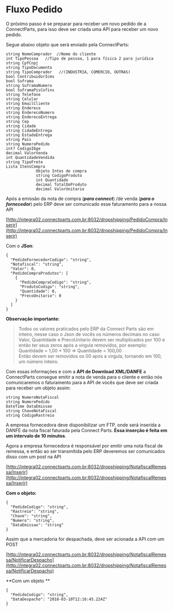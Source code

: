 # Fluxo Pedido

O próximo passo é se preparar para receber um novo pedido de a ConnectParts, para isso deve ser criada uma API para receber um novo pedido.

Segue abaixo objeto que será enviado pela ConnectParts:

```
string NomeComprador  //Nome do cliente
int TipoPessoa   //Tipo de pessoa, 1 para física 2 para jurídica
string CpfCnpj  
string TipoDocumento
string TipoComprador   //(INDUSTRIA, COMERCIO, OUTRAS)
bool ContribuidorIcms 
bool Suframa 
string SuframaNumero 
bool SuframaPisCofins 
string Telefone 
string Celular 
string EmailCliente 
string Endereco 
string EnderecoNumero 
string EnderecoEntrega 
string Cep 
string Cidade 
string CidadeEntrega 
string EstadoEntrega 
string Pais 
string NumeroPedido 
int? CodigoIbge 
decimal ValorVenda 
int QuantidadeVendida 
string TipoFrete 
Lista ItensCompra 
             Objeto Intes de compra
             string CodigoProduto 
             int Quantidade     
             decimal TotalDoProduto 
             decimal ValorUnitario
```

Após a emissão da nota de compra \(_**para connect**_\) /de venda \(_**para o fornecedor**_\) pelo ERP deve ser comunicado esse faturamento para a nossa API

[http://integra02.connectparts.com.br:8032/dropshipping/PedidoCompra/Inserir](http://integra02.connectparts.com.br:8032/dropshipping/PedidoCompra/Inserir)

Com o **JSon**:

```
{
  "PedidoFornecedorCodigo": "string",
  "Notafiscal": "string",
  "Valor": 0,
  "PedidoCompraProdutos": [
    {
      "PedidoCompraCodigo": "string",
      "ProdutoCodigo": "string",
      "Quantidade": 0,
      "PrecoUnitario": 0
    }
  ]
}
```

**Observação importante:**

> Todos os valores praticados pelo ERP da Connect Parts são em inteiro, nesse caso o Json de vocês os números decimais no caso Valor, Quantidade e PrecoUnitario devem ser multiplicados por 100 e então ter seus zeros após a virgula removidos, por exemplo:  
> Quantidade = 1,00 \* 100 =&gt; Quantidade = 100,00   
> Então devem ser removidos os 00 após a virgula, tornando em 100, um número inteiro.

Com essas informações e com a **API de Download XML/DANFE** a ConnectParts consegue emitir a nota de venda para o cliente e então nós comunicaremos o faturamento para a API de vocês que deve ser criada para receber um objeto assim:

```
string NumeroNotaFiscal
string NumeroPedido
DateTime DataEmissao
string ChaveNotaFiscal 
string CodigoRastreio
```

A empresa fornecedora deve disponibilizar um FTP, onde será inserida a DANFE da nota fiscal faturada pela Connect Parts. **Essa inserção é feita em um intervalo de 10 minutos**.

Agora a empresa fornecedora é responsável por emitir uma nota fiscal de remessa, e então ao ser transmitida pelo ERP deveremos ser comunicados disso com um post na API

[http://integra02.connectparts.com.br:8032/dropshipping/NotafiscalRemessa/Inserir](http://integra02.connectparts.com.br:8032/dropshipping/NotafiscalRemessa/Inserir)

**Com o objeto:**

```
{
  "PedidoCodigo": "string",
  "Rastreio": "string",
  "Chave": "string",
  "Numero": "string",
  "DataEmissao": "string"
}
```

Assim que a mercadoria for despachada, deve ser acionada a API com um POST

[http://integra02.connectparts.com.br:8032/dropshipping/NotafiscalRemessa/NotificarDespacho](http://integra02.connectparts.com.br:8032/dropshipping/NotafiscalRemessa/NotificarDespacho)

**Com um objeto **

```
{
  "PedidoCodigo": "string",
  "DataDespacho": "2018-03-10T12:16:45.224Z"
}
```



